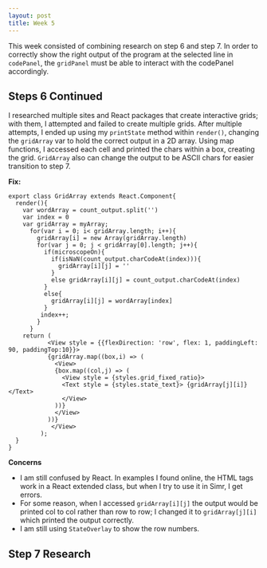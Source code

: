```yaml
---
layout: post
title: Week 5
---
```


This week consisted of combining research on step 6 and step 7. In order to correctly show the right output of the program at the selected line in `codePanel`, the `gridPanel` must be able to interact with the codePanel accordingly. 

## Steps 6 Continued ##

I researched multiple sites and React packages that create interactive grids; with them, I attempted and failed to create multiple grids. After multiple attempts, I ended up using my `printState` method within `render()`, changing the `gridArray` var to hold the correct output in a 2D array. Using map functions, I accessed each cell and printed the chars within a box, creating the grid. `GridArray` also can change the output to be ASCII chars for easier transition to step 7.

**Fix:**
```
export class GridArray extends React.Component{
  render(){
    var wordArray = count_output.split('')
    var index = 0
    var gridArray = myArray;
      for(var i = 0; i< gridArray.length; i++){
        gridArray[i] = new Array(gridArray.length)
        for(var j = 0; j < gridArray[0].length; j++){
          if(microscopeOn){
            if(isNaN(count_output.charCodeAt(index))){
              gridArray[i][j] = ''
            }
            else gridArray[i][j] = count_output.charCodeAt(index)
          }
          else{
            gridArray[i][j] = wordArray[index]
          }
         index++;
        }
      }
    return (
           <View style = {{flexDirection: 'row', flex: 1, paddingLeft: 90, paddingTop:10}}>
           {gridArray.map((box,i) => (
             <View>
             {box.map((col,j) => (
               <View style = {styles.grid_fixed_ratio}>
               <Text style = {styles.state_text}> {gridArray[j][i]}</Text>
               </View>
             ))}
             </View>
           ))}
            </View>
         );
  }
}
```

**Concerns**
- I am still confused by React. In examples I found online, the HTML tags work in a React extended class, but when I try to use it in Simr, I get errors. 
- For some reason, when I accessed `gridArray[i][j]` the output would be printed col to col rather than row to row; I changed it to `gridArray[j][i]` which printed the output correctly. 
- I am still using `StateOverlay` to show the row numbers. 

## Step 7 Research ##



